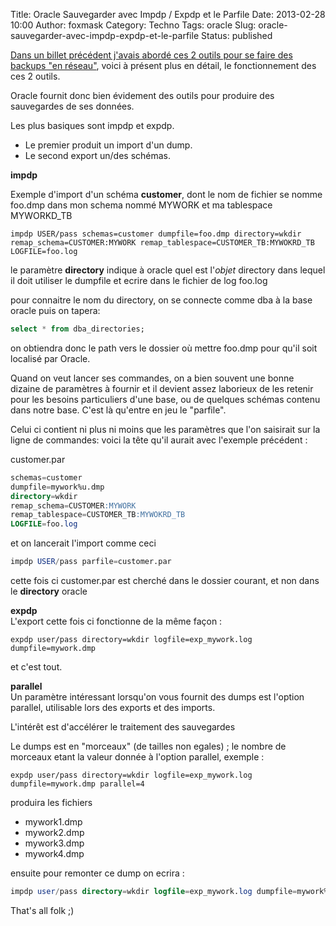Title: Oracle Sauvegarder avec Impdp / Expdp et le Parfile
Date: 2013-02-28 10:00
Author: foxmask
Category: Techno
Tags: oracle
Slug: oracle-sauvegarder-avec-impdp-expdp-et-le-parfile
Status: published

[Dans un billet précédent j'avais abordé ces 2 outils pour se faire des
backups "en
réseau"](/post/2013/01/16/oracle-des-expdp-et-impdp-en-reseau-si-cest-possible/ "Oracle des expdp et impdp en réseau, si c’est possible"),
voici à présent plus en détail, le fonctionnement des ces 2 outils.

Oracle fournit donc bien évidement des outils pour produire des
sauvegardes de ses données.

Les plus basiques sont impdp et expdp.

-   Le premier produit un import d'un dump.
-   Le second export un/des schémas.

**impdp**

Exemple d'import d'un schéma **customer**, dont le nom de fichier se
nomme foo.dmp dans mon schema nommé MYWORK et ma tablespace MYWORKD\_TB

```shell
impdp USER/pass schemas=customer dumpfile=foo.dmp directory=wkdir remap_schema=CUSTOMER:MYWORK remap_tablespace=CUSTOMER_TB:MYWOKRD_TB LOGFILE=foo.log
```

le paramètre **directory** indique à oracle quel est l'*objet* directory
dans lequel il doit utiliser le dumpfile et ecrire dans le fichier de
log foo.log

pour connaitre le nom du directory, on se connecte comme dba à la base
oracle puis on tapera:

```sql
select * from dba_directories;
```

on obtiendra donc le path vers le dossier où mettre foo.dmp pour qu'il
soit localisé par Oracle.

Quand on veut lancer ses commandes, on a bien souvent une bonne dizaine
de paramètres à fournir et il devient assez laborieux de les retenir
pour les besoins particuliers d'une base, ou de quelques schémas contenu
dans notre base. C'est là qu'entre en jeu le "parfile".

Celui ci contient ni plus ni moins que les paramètres que l'on saisirait
sur la ligne de commandes: voici la tête qu'il aurait avec l'exemple
précédent :

customer.par

```sql
schemas=customer 
dumpfile=mywork%u.dmp
directory=wkdir
remap_schema=CUSTOMER:MYWORK 
remap_tablespace=CUSTOMER_TB:MYWOKRD_TB 
LOGFILE=foo.log
```

et on lancerait l'import comme ceci

```sql
impdp USER/pass parfile=customer.par
```

cette fois ci customer.par est cherché dans le dossier courant, et non
dans le **directory** oracle

**expdp**  
L'export cette fois ci fonctionne de la même façon :

```shell
expdp user/pass directory=wkdir logfile=exp_mywork.log dumpfile=mywork.dmp
```

et c'est tout.

**parallel**  
Un paramètre intéressant lorsqu'on vous fournit des dumps est l'option
parallel, utilisable lors des exports et des imports.

L'intérêt est d'accélérer le traitement des sauvegardes

Le dumps est en "morceaux" (de tailles non egales) ; le nombre de
morceaux etant la valeur donnée à l'option parallel, exemple :

```shell
expdp user/pass directory=wkdir logfile=exp_mywork.log dumpfile=mywork.dmp parallel=4
```

produira les fichiers

-   mywork1.dmp
-   mywork2.dmp
-   mywork3.dmp
-   mywork4.dmp

ensuite pour remonter ce dump on ecrira :

```sql
impdp user/pass directory=wkdir logfile=exp_mywork.log dumpfile=mywork%U.dmp parallel=4
```

That's all folk ;)

